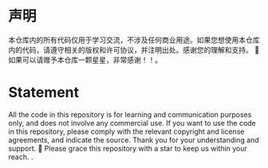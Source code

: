 # 声明

本仓库内的所有代码仅用于学习交流，不涉及任何商业用途。如果您想使用本仓库内的代码，请遵守相关的版权和许可协议，并注明出处。感谢您的理解和支持。
🌟 如果可以请赠予本仓库一颗星星，非常感谢！！。

# Statement

All the code in this repository is for learning and communication purposes only, and does not involve any commercial use. If you want to use the code in this repository, please comply with the relevant copyright and license agreements, and indicate the source. Thank you for your understanding and support.
🌟 Please grace this repository with a star to keep us within your reach.
.

